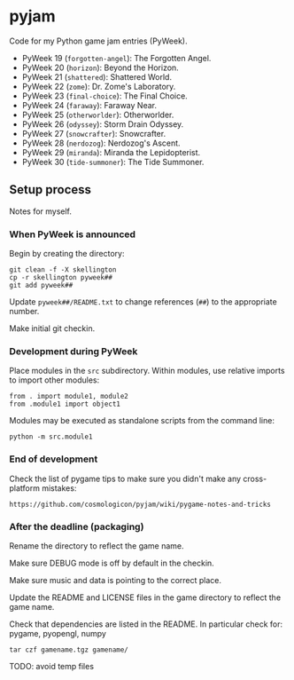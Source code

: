 # pyjam

Code for my Python game jam entries (PyWeek).

* PyWeek 19 (`forgotten-angel`): The Forgotten Angel.
* PyWeek 20 (`horizon`): Beyond the Horizon.
* PyWeek 21 (`shattered`): Shattered World.
* PyWeek 22 (`zome`): Dr. Zome's Laboratory.
* PyWeek 23 (`final-choice`): The Final Choice.
* PyWeek 24 (`faraway`): Faraway Near.
* PyWeek 25 (`otherworlder`): Otherworlder.
* PyWeek 26 (`odyssey`): Storm Drain Odyssey.
* PyWeek 27 (`snowcrafter`): Snowcrafter.
* PyWeek 28 (`nerdozog`): Nerdozog's Ascent.
* PyWeek 29 (`miranda`): Miranda the Lepidopterist.
* PyWeek 30 (`tide-summoner`): The Tide Summoner.

## Setup process

Notes for myself.

### When PyWeek is announced

Begin by creating the directory:

	git clean -f -X skellington
	cp -r skellington pyweek##
	git add pyweek##

Update `pyweek##/README.txt` to change references (`##`) to the appropriate number.

Make initial git checkin.

### Development during PyWeek

Place modules in the `src` subdirectory. Within modules, use relative imports to import other
modules:

	from . import module1, module2
	from .module1 import object1

Modules may be executed as standalone scripts from the command line:

	python -m src.module1

### End of development

Check the list of pygame tips to make sure you didn't make any cross-platform mistakes:

	https://github.com/cosmologicon/pyjam/wiki/pygame-notes-and-tricks

### After the deadline (packaging)

Rename the directory to reflect the game name.

Make sure DEBUG mode is off by default in the checkin.

Make sure music and data is pointing to the correct place.

Update the README and LICENSE files in the game directory to reflect the game name.

Check that dependencies are listed in the README. In particular check for: pygame, pyopengl, numpy

	tar czf gamename.tgz gamename/

TODO: avoid temp files
